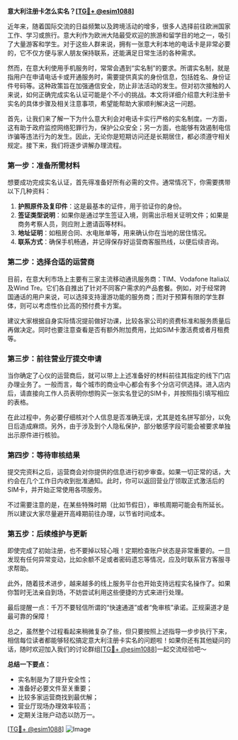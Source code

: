 **意大利注册卡怎么实名？[[TG💪+ @esim1088](https://t.me/s/esim1088)]**

近年来，随着国际交流的日益频繁以及跨境活动的增多，很多人选择前往欧洲国家工作、学习或旅行。意大利作为欧洲大陆最受欢迎的旅游和留学目的地之一，吸引了大量游客和学生。对于这些人群来说，拥有一张意大利本地的电话卡是非常必要的，它不仅方便与家人朋友保持联系，还能满足日常生活的各种需求。

然而，在意大利使用手机服务时，常常会遇到“实名制”的要求。所谓实名制，就是指用户在申请电话卡或开通服务时，需要提供真实的身份信息，包括姓名、身份证件号码等。这种政策旨在加强通信安全，防止非法活动的发生。但对初次接触的人来说，如何正确完成实名认证可能是个不小的挑战。本文将详细介绍意大利注册卡实名的具体步骤及相关注意事项，希望能帮助大家顺利解决这一问题。

首先，让我们来了解一下为什么意大利会对电话卡实行严格的实名制度。一方面，这有助于政府监控网络犯罪行为，保护公众安全；另一方面，也能够有效遏制电信诈骗等违法行为的发生。因此，无论你是短期访问还是长期居住，都必须遵守相关规定。接下来，我们将逐步讲解办理流程。

### 第一步：准备所需材料

想要成功完成实名认证，首先得准备好所有必需的文件。通常情况下，你需要携带以下几种资料：

1. **护照原件及复印件**：这是最基本的证件，用于验证你的身份。
2. **签证类型说明**：如果你是通过学生签证入境，则需出示相关证明文件；如果是商务考察人员，则应附上邀请函等材料。
3. **地址证明**：如租房合同、水电账单等，用来确认你在当地的居住情况。
4. **联系方式**：确保手机畅通，并记得保存好运营商客服热线，以便后续咨询。

### 第二步：选择合适的运营商

目前，在意大利市场上主要有三家主流移动通讯服务商：TIM、Vodafone Italia以及Wind Tre。它们各自推出了针对不同客户需求的产品套餐。例如，对于经常跨国通话的用户来说，可以选择支持漫游功能的服务商；而对于预算有限的学生群体，则可以考虑性价比高的预付费卡方案。

建议大家根据自身实际情况提前做好功课，比较各家公司的资费标准和服务质量后再做决定。同时也要注意查看是否有额外附加费用，比如SIM卡激活费或者月租费等。

### 第三步：前往营业厅提交申请

当你确定了心仪的运营商后，就可以带上上述准备好的材料前往其指定的线下门店办理业务了。一般而言，每个城市的商业中心都会有多个分店可供选择。进入店内后，请直接向工作人员表明你想购买一张实名登记的SIM卡，并按照指引填写相应的表格。

在此过程中，务必要仔细核对个人信息是否准确无误，尤其是姓名拼写部分，以免日后造成麻烦。另外，由于涉及到个人隐私保护，部分敏感字段可能会被要求单独出示原件进行核验。

### 第四步：等待审核结果

提交完资料之后，运营商会对你提供的信息进行初步审查。如果一切正常的话，大约会在几个工作日内收到批准通知。此时，你可以返回营业厅领取正式激活后的SIM卡，并开始正常使用各项服务。

不过需要注意的是，在某些特殊时期（比如节假日），审核周期可能会有所延长。所以建议大家尽量避开高峰期前往办理，以节省时间成本。

### 第五步：后续维护与更新

即使完成了初始注册，也不要掉以轻心哦！定期检查账户状态是非常重要的。一旦发现有任何异常变动，比如余额不足或者密码遗忘等情况，应及时联系官方客服寻求帮助。

此外，随着技术进步，越来越多的线上服务平台也开始支持远程实名操作了。如果你暂时无法亲自到场，不妨尝试利用这些便捷的方式来进行处理。

最后提醒一点：千万不要轻信所谓的“快速通道”或者“免审核”承诺。正规渠道才是最可靠的保障！

总之，虽然整个过程看起来稍微复杂了些，但只要按照上述指导一步步执行下来，相信每位读者都能够轻松搞定意大利注册卡实名的问题啦！如果你还有其他疑问的话，随时欢迎加入我们的讨论群组[[TG💪+ @esim1088](https://t.me/s/esim1088)]一起交流经验吧～

**总结一下要点：**
- 实名制是为了提升安全性；
- 准备好必要文件至关重要；
- 比较多家运营商找到最优解；
- 营业厅现场办理效率较高；
- 定期关注账户动态以防万一。

[[TG💪+ @esim1088](https://t.me/s/esim1088)] ![Image](https://i.postimg.cc/4NQfJmqS/Snipaste-2025-05-13-00-14-12.png)